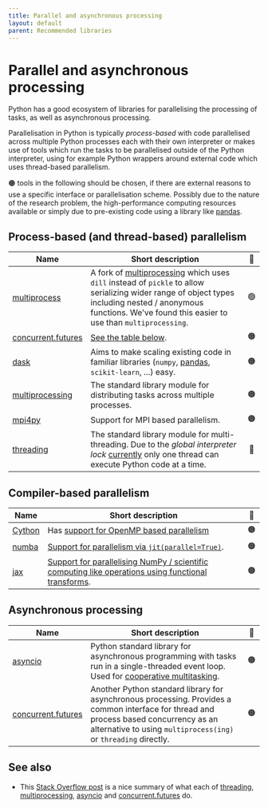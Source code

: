 ```yaml
---
title: Parallel and asynchronous processing
layout: default
parent: Recommended libraries
---
```


# Parallel and asynchronous processing

Python has a good ecosystem of libraries for parallelising the processing of
tasks, as well as asynchronous processing.

Parallelisation in Python is typically _process-based_ with code parallelised
across multiple Python processes each with their own interpreter or makes use of
tools which run the tasks to be parallelised outside of the Python interpreter,
using for example Python wrappers around external code which uses thread-based
parallelism.

🟠 tools in the following should be chosen, if there are external reasons to use
a specific interface or parallelisation scheme. Possibly due to the nature of
the research problem, the high-performance computing resources available or
simply due to pre-existing code using a library like [pandas].

## Process-based (and thread-based) parallelism

| Name                 | Short description                                                                                                                                                                                                 | 🚦  |
| -------------------- | ----------------------------------------------------------------------------------------------------------------------------------------------------------------------------------------------------------------- | :-: |
| [multiprocess]       | A fork of [multiprocessing] which uses `dill` instead of `pickle` to allow serializing wider range of object types including nested / anonymous functions. We've found this easier to use than `multiprocessing`. | 🟢  |
| [concurrent.futures] | [See the table below](#asynchronous-processing).                                                                                                                                                                  | 🟠  |
| [dask]               | Aims to make scaling existing code in familiar libraries (`numpy`, [pandas], `scikit-learn`, ...) easy.                                                                                                           | 🟠  |
| [multiprocessing]    | The standard library module for distributing tasks across multiple processes.                                                                                                                                     | 🟠  |
| [mpi4py]             | Support for MPI based parallelism.                                                                                                                                                                                | 🟠  |
| [threading]          | The standard library module for multi-threading. Due to the _global interpreter lock_ [currently][PEP703] only one thread can execute Python code at a time.                                                      | 🔴  |

## Compiler-based parallelism

| Name     | Short description                                                                                                                                                       | 🚦  |
| -------- | ----------------------------------------------------------------------------------------------------------------------------------------------------------------------- | :-: |
| [Cython] | Has [support for OpenMP based parallelism](https://cython.readthedocs.io/en/latest/src/userguide/parallelism.html)                                                      | 🟠  |
| [numba]  | [Support for parallelism via `jit(parallel=True)`](https://numba.readthedocs.io/numba-doc/latest/user/parallel.html).                                                   | 🟠  |
| [jax]    | [Support for parallelising NumPy / scientific computing like operations using functional transforms](https://jax.readthedocs.io/en/latest/jax-101/06-parallelism.html). | 🟠  |

## Asynchronous processing

| Name                 | Short description                                                                                                                                                                                         | 🚦  |
| -------------------- | --------------------------------------------------------------------------------------------------------------------------------------------------------------------------------------------------------- | :-: |
| [asyncio]            | Python standard library for asynchronous programming with tasks run in a single-threaded event loop. Used for [cooperative multitasking](https://en.wikipedia.org/wiki/Cooperative_multitasking).         | 🟠  |
| [concurrent.futures] | Another Python standard library for asynchronous processing. Provides a common interface for thread and process based concurrency as an alternative to using `multiprocess(ing)` or `threading` directly. | 🟠  |

## See also

- This [Stack Overflow post](https://stackoverflow.com/a/61360215) is a nice
  summary of what each of [threading], [multiprocessing], [asyncio] and
  [concurrent.futures] do.

<!-- URLs for more a readable tables and text above 👆 -->

[multiprocess]: https://multiprocess.readthedocs.io/en/stable/
[multiprocessing]: https://docs.python.org/3/library/multiprocessing.html
[threading]: https://docs.python.org/3/library/threading.html
[PEP703]: https://peps.python.org/pep-0703/
[Cython]: https://cython.readthedocs.io/
[mpi4py]: https://mpi4py.readthedocs.io/
[pandas]: https://pandas.pydata.org/
[dask]: https://docs.dask.org/
[numba]: https://numba.readthedocs.io/
[jax]: https://jax.readthedocs.io/
[asyncio]: https://docs.python.org/3/library/asyncio.html
[concurrent.futures]: https://docs.python.org/3/library/concurrent.futures.html
